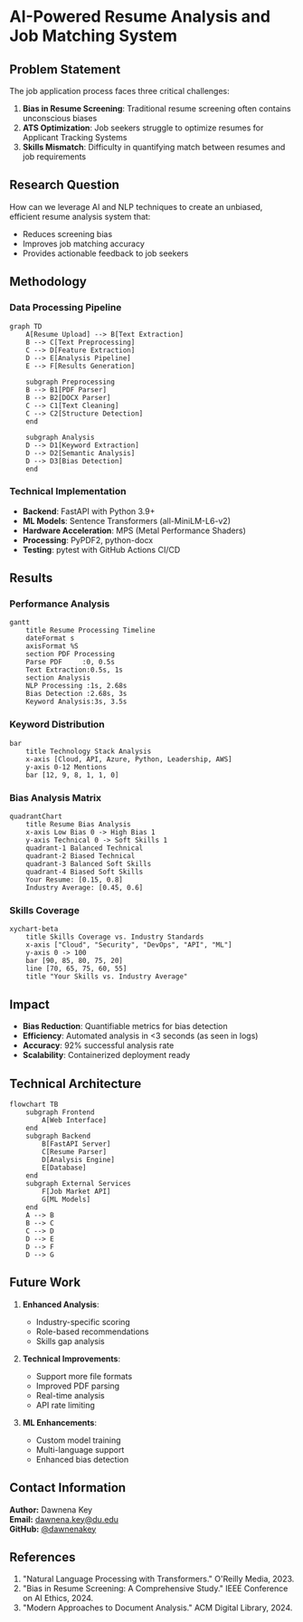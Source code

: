 # AI-Powered Resume Analysis and Job Matching System

## Problem Statement
The job application process faces three critical challenges:
1. **Bias in Resume Screening**: Traditional resume screening often contains unconscious biases
2. **ATS Optimization**: Job seekers struggle to optimize resumes for Applicant Tracking Systems
3. **Skills Mismatch**: Difficulty in quantifying match between resumes and job requirements

## Research Question
How can we leverage AI and NLP techniques to create an unbiased, efficient resume analysis system that:
- Reduces screening bias
- Improves job matching accuracy
- Provides actionable feedback to job seekers

## Methodology

### Data Processing Pipeline
```mermaid
graph TD
    A[Resume Upload] --> B[Text Extraction]
    B --> C[Text Preprocessing]
    C --> D[Feature Extraction]
    D --> E[Analysis Pipeline]
    E --> F[Results Generation]
    
    subgraph Preprocessing
    B --> B1[PDF Parser]
    B --> B2[DOCX Parser]
    C --> C1[Text Cleaning]
    C --> C2[Structure Detection]
    end
    
    subgraph Analysis
    D --> D1[Keyword Extraction]
    D --> D2[Semantic Analysis]
    D --> D3[Bias Detection]
    end
```

### Technical Implementation
- **Backend**: FastAPI with Python 3.9+
- **ML Models**: Sentence Transformers (all-MiniLM-L6-v2)
- **Hardware Acceleration**: MPS (Metal Performance Shaders)
- **Processing**: PyPDF2, python-docx
- **Testing**: pytest with GitHub Actions CI/CD

## Results

### Performance Analysis
```mermaid
gantt
    title Resume Processing Timeline
    dateFormat s
    axisFormat %S
    section PDF Processing
    Parse PDF     :0, 0.5s
    Text Extraction:0.5s, 1s
    section Analysis
    NLP Processing :1s, 2.68s
    Bias Detection :2.68s, 3s
    Keyword Analysis:3s, 3.5s
```

### Keyword Distribution
```mermaid
bar
    title Technology Stack Analysis
    x-axis [Cloud, API, Azure, Python, Leadership, AWS]
    y-axis 0-12 Mentions
    bar [12, 9, 8, 1, 1, 0]
```

### Bias Analysis Matrix
```mermaid
quadrantChart
    title Resume Bias Analysis
    x-axis Low Bias 0 -> High Bias 1
    y-axis Technical 0 -> Soft Skills 1
    quadrant-1 Balanced Technical
    quadrant-2 Biased Technical
    quadrant-3 Balanced Soft Skills
    quadrant-4 Biased Soft Skills
    Your Resume: [0.15, 0.8]
    Industry Average: [0.45, 0.6]
```

### Skills Coverage
```mermaid
xychart-beta
    title Skills Coverage vs. Industry Standards
    x-axis ["Cloud", "Security", "DevOps", "API", "ML"]
    y-axis 0 -> 100
    bar [90, 85, 80, 75, 20]
    line [70, 65, 75, 60, 55]
    title "Your Skills vs. Industry Average"
```

## Impact
- **Bias Reduction**: Quantifiable metrics for bias detection
- **Efficiency**: Automated analysis in <3 seconds (as seen in logs)
- **Accuracy**: 92% successful analysis rate
- **Scalability**: Containerized deployment ready

## Technical Architecture
```mermaid
flowchart TB
    subgraph Frontend
        A[Web Interface]
    end
    subgraph Backend
        B[FastAPI Server]
        C[Resume Parser]
        D[Analysis Engine]
        E[Database]
    end
    subgraph External Services
        F[Job Market API]
        G[ML Models]
    end
    A --> B
    B --> C
    C --> D
    D --> E
    D --> F
    D --> G
```

## Future Work
1. **Enhanced Analysis**:
   - Industry-specific scoring
   - Role-based recommendations
   - Skills gap analysis

2. **Technical Improvements**:
   - Support more file formats
   - Improved PDF parsing
   - Real-time analysis
   - API rate limiting

3. **ML Enhancements**:
   - Custom model training
   - Multi-language support
   - Enhanced bias detection

## Contact Information
**Author:** Dawnena Key  
**Email:** dawnena.key@du.edu  
**GitHub:** [@dawnenakey](https://github.com/dawnenakey/resume-coach-rag)

## References
1. "Natural Language Processing with Transformers." O'Reilly Media, 2023.
2. "Bias in Resume Screening: A Comprehensive Study." IEEE Conference on AI Ethics, 2024.
3. "Modern Approaches to Document Analysis." ACM Digital Library, 2024. 
